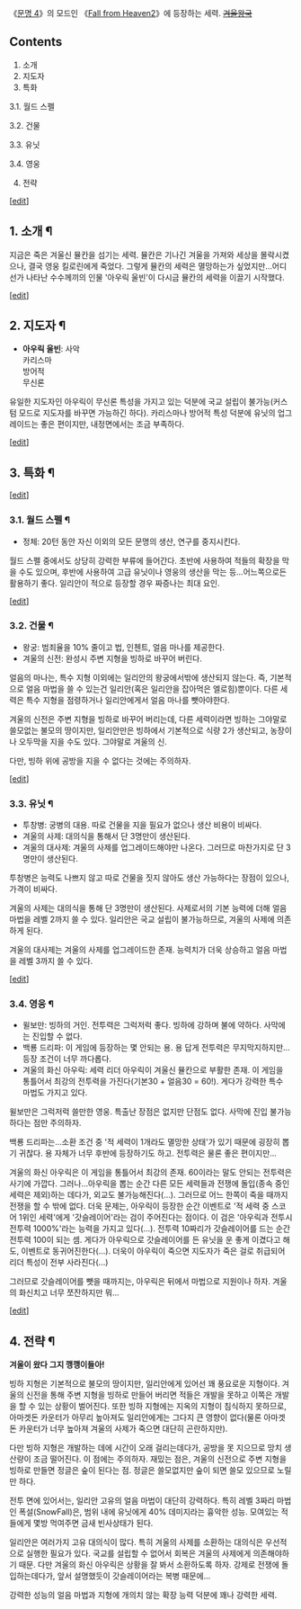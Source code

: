《[문명 4](%EB%AC%B8%EB%AA%85%204.md)》의 모드인 《[Fall from Heaven2](Fall%20from%20Heaven%202.md)》에 등장하는 세력.
<del>[겨울왕국](%EA%B2%A8%EC%9A%B8%EC%99%95%EA%B5%AD.md)</del>

## Contents

    

1. 소개 
2. 지도자 
3. 특화 
    

3.1. 월드 스펠

3.2. 건물

3.3. 유닛

3.4. 영웅

4. 전략 

[[edit](http://rigvedawiki.net/r1/wiki.php/Illians?action=edit&section=1)]

## 1. 소개 ¶

지금은 죽은 겨울신 뮬칸을 섬기는 세력. 뮬칸은 기나긴 겨울을 가져와 세상을 몰락시켰으나, 결국 영웅 킬로린에게 죽었다. 그렇게 뮬칸의
세력은 멸망하는가 싶었지만...어디선가 나타난 수수께끼의 인물 '아우릭 울빈'이 다시금 뮬칸의 세력을 이끌기 시작했다.

  

[[edit](http://rigvedawiki.net/r1/wiki.php/Illians?action=edit&section=2)]

## 2. 지도자 ¶

  * **아우릭 울빈**: 사악  
카리스마  
방어적  
무신론  

유일한 지도자인 아우릭이 무신론 특성을 가지고 있는 덕분에 국교 설립이 불가능(커스텀 모드로 지도자를 바꾸면 가능하긴 하다). 카리스마나
방어적 특성 덕분에 유닛의 업그레이드는 좋은 편이지만, 내정면에서는 조금 부족하다.

  

[[edit](http://rigvedawiki.net/r1/wiki.php/Illians?action=edit&section=3)]

## 3. 특화 ¶

[[edit](http://rigvedawiki.net/r1/wiki.php/Illians?action=edit&section=4)]

### 3.1. 월드 스펠 ¶

  * 정체: 20턴 동안 자신 이외의 모든 문명의 생산, 연구를 중지시킨다.  

월드 스펠 중에서도 상당히 강력한 부류에 들어간다. 초반에 사용하여 적들의 확장을 막을 수도 있으며, 후반에 사용하여 고급 유닛이나 영웅의
생산을 막는 등...어느쪽으로든 활용하기 좋다. 일리안이 적으로 등장할 경우 짜증나는 최대 요인.

  

[[edit](http://rigvedawiki.net/r1/wiki.php/Illians?action=edit&section=5)]

### 3.2. 건물 ¶

  * 왕궁: 범죄율을 10% 줄이고 법, 인첸트, 얼음 마나를 제공한다.
  * 겨울의 신전: 완성시 주변 지형을 빙하로 바꾸어 버린다.  

얼음의 마나는, 특수 지형 이외에는 일리안의 왕궁에서밖에 생산되지 않는다. 즉, 기본적으로 얼음 마법을 쓸 수 있는건 일리안(혹은 일리안을
잡아먹은 엘로힘)뿐이다. 다른 세력은 특수 지형을 점령하거나 일리안에게서 얼음 마나를 뺏아야한다.

  

겨울의 신전은 주변 지형을 빙하로 바꾸어 버리는데, 다른 세력이라면 빙하는 그야말로 쓸모없는 불모의 땅이지만, 일리안만은 빙하에서 기본적으로
식량 2가 생산되고, 농장이나 오두막을 지을 수도 있다. 그야말로 겨울의 신.

  

다만, 빙하 위에 공방을 지을 수 없다는 것에는 주의하자.

[[edit](http://rigvedawiki.net/r1/wiki.php/Illians?action=edit&section=6)]

### 3.3. 유닛 ¶

  * 투창병: 궁병의 대용. 따로 건물을 지을 필요가 없으나 생산 비용이 비싸다.
  * 겨울의 사제: 대의식을 통해서 단 3명만이 생산된다.
  * 겨울의 대사제: 겨울의 사제를 업그레이드해야만 나온다. 그러므로 마찬가지로 단 3명만이 생산된다.  

투창병은 능력도 나쁘지 않고 따로 건물을 짓지 않아도 생산 가능하다는 장점이 있으나, 가격이 비싸다.

  

겨울의 사제는 대의식을 통해 단 3명만이 생산된다. 사제로서의 기본 능력에 더해 얼음 마법을 레벨 2까지 쓸 수 있다. 일리안은 국교 설립이
불가능하므로, 겨울의 사제에 의존하게 된다.

  

겨울의 대사제는 겨울의 사제를 업그레이드한 존재. 능력치가 더욱 상승하고 얼음 마법을 레벨 3까지 쓸 수 있다.

[[edit](http://rigvedawiki.net/r1/wiki.php/Illians?action=edit&section=7)]

### 3.4. 영웅 ¶

  * 윌보만: 빙하의 거인. 전투력은 그럭저럭 좋다. 빙하에 강하며 불에 약하다. 사막에는 진입할 수 없다.
  * 백룡 드리파: 이 게임에 등장하는 몇 안되는 용. 용 답게 전투력은 무지막지하지만...등장 조건이 너무 까다롭다.
  * 겨울의 화신 아우릭: 세력 리더 아우릭이 겨울신 뮬칸으로 부활한 존재. 이 게임을 통틀어서 최강의 전투력을 가진다(기본30 + 얼음30 = 60!). 게다가 강력한 특수 마법도 가지고 있다.  

윌보만은 그럭저럭 쓸만한 영웅. 특출난 장점은 없지만 단점도 없다. 사막에 진입 불가능하다는 점만 주의하자.

  

백룡 드리파는...소환 조건 중 '적 세력이 1개라도 멸망한 상태'가 있기 때문에 굉장히 뽑기 귀찮다. 용 자체가 너무 후반에 등장하기도
하고. 전투력은 물론 좋은 편이지만...

  

겨울의 화신 아우릭은 이 게임을 통틀어서 최강의 존재. 60이라는 말도 안되는 전투력은 사기에 가깝다. 그러나...아우릭을 뽑는 순간 다른
모든 세력들과 전쟁에 돌입(종속 중인 세력은 제외)하는 데다가, 외교도 불가능해진다(...). 그러므로 어느 한쪽이 죽을 때까지 전쟁을 할
수 밖에 없다. 더욱 문제는, 아우릭이 등장한 순간 이벤트로 '적 세력 중 스코어 1위인 세력'에게 '갓슬레이어'라는 검이 주어진다는
점이다. 이 검은 '아우릭과 전투시 전투력 1000%'라는 능력을 가지고 있다(...). 전투력 10짜리가 갓슬레이어를 드는 순간 전투력
100이 되는 셈. 게다가 아우릭으로 갓슬레이어를 든 유닛을 운 좋게 이겼다고 해도, 이벤트로 동귀어진한다(...). 더욱이 아우릭이 죽으면
지도자가 죽은 걸로 취급되어 리더 특성이 전부 사라진다(...)

  

그러므로 갓슬레이어를 뺏을 때까지는, 아우릭은 뒤에서 마법으로 지원이나 하자. 겨울의 화신치고 너무 쪼잔하지만 뭐...

  

[[edit](http://rigvedawiki.net/r1/wiki.php/Illians?action=edit&section=8)]

## 4. 전략 ¶

**겨울이 왔다 그지 깽깽이들아!**

  

빙하 지형은 기본적으로 불모의 땅이지만, 일리안에게 있어선 꽤 풍요로운 지형이다. 겨울의 신전을 통해 주변 지형을 빙하로 만들어 버리면
적들은 개발을 못하고 이쪽은 개발을 할 수 있는 상황이 벌어진다. 또한 빙하 지형에는 지옥의 지형이 침식하지 못하므로, 아마겟돈 카운터가
아무리 높아져도 일리안에게는 그다지 큰 영향이 없다(물론 아마겟돈 카운터가 너무 높아져 겨울의 사제가 죽으면 대단히 곤란하지만).

  

다만 빙하 지형은 개발하는 데에 시간이 오래 걸리는데다가, 공방을 못 지으므로 망치 생산량이 조금 떨어진다. 이 점에는 주의하자. 재밌는
점은, 겨울의 신전으로 주변 지형을 빙하로 만들면 정글은 숲이 된다는 점. 정글은 쓸모없지만 숲이 되면 쓸모 있으므로 노릴만 하다.

  

전투 면에 있어서는, 일리안 고유의 얼음 마법이 대단히 강력하다. 특히 레벨 3짜리 마법인 폭설(SnowFall)은, 범위 내에 유닛에게
40% 데미지라는 흉악한 성능. 모여있는 적들에게 몇방 먹여주면 금새 빈사상태가 된다.

  

일리안은 여러가지 고유 대의식이 많다. 특히 겨울의 사제를 소환하는 대의식은 우선적으로 실행한 필요가 있다. 국교를 설립할 수 없어서 회복은
겨울의 사제에게 의존해야하기 때문. 다만 겨울의 화신 아우릭은 상황을 잘 봐서 소환하도록 하자. 강제로 전쟁에 돌입하는데다가, 앞서
설명했듯이 갓슬레이어라는 복병 때문에...

  

강력한 성능의 얼음 마법과 지형에 개의치 않는 확장 능력 덕분에 꽤나 강력한 세력.

